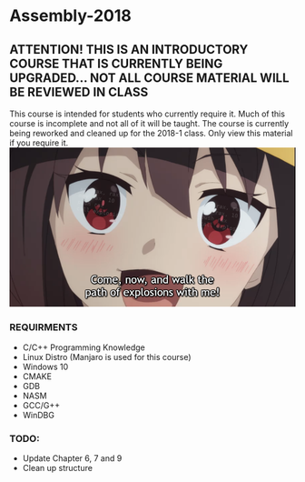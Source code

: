 # Assembly-2018
## ATTENTION! THIS IS AN INTRODUCTORY COURSE THAT IS CURRENTLY BEING UPGRADED... NOT ALL COURSE MATERIAL WILL BE REVIEWED IN CLASS
This course is intended for students who currently require it. Much of this course is incomplete and not all of it will be taught. The course is currently being reworked and cleaned up for the 2018-1 class. Only view this material if you require it. 
![image](imgs/2fc.png)
### REQUIRMENTS
- C/C++ Programming Knowledge
- Linux Distro (Manjaro is used for this course)
- Windows 10
- CMAKE
- GDB
- NASM
- GCC/G++
- WinDBG

### TODO: 
- Update Chapter 6, 7 and 9
- Clean up structure
